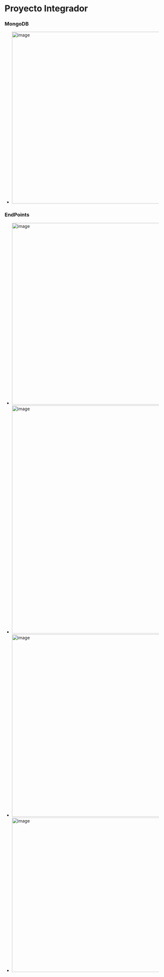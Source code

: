 # Proyecto Integrador
### MongoDB
- <img width="662" height="561" alt="image" src="https://github.com/user-attachments/assets/3703db5b-d093-48dc-bcb6-3d026f612fcd" />

### EndPoints
- <img width="1769" height="593" alt="image" src="https://github.com/user-attachments/assets/a0fbffee-4829-49de-81f9-28cdd4ed554f" />

- <img width="1774" height="744" alt="image" src="https://github.com/user-attachments/assets/4f6f1253-4c17-4311-a407-f5208838d0fd" />

- <img width="1780" height="595" alt="image" src="https://github.com/user-attachments/assets/7ea28fcd-e34a-4f7c-93b9-23686842ccbd" />

- <img width="1771" height="504" alt="image" src="https://github.com/user-attachments/assets/d9e01e04-068c-4d10-bbfa-a57aa056b2e9" />




